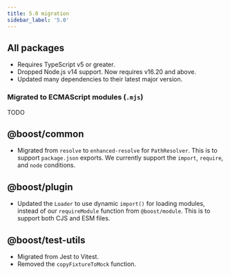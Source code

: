 ```yaml
---
title: 5.0 migration
sidebar_label: '5.0'
---
```


## All packages

- Requires TypeScript v5 or greater.
- Dropped Node.js v14 support. Now requires v16.20 and above.
- Updated many dependencies to their latest major version.

### Migrated to ECMAScript modules (`.mjs`)

TODO

## @boost/common

- Migrated from `resolve` to `enhanced-resolve` for `PathResolver`. This is to support
  `package.json` exports. We currently support the `import`, `require`, and `node` conditions.

## @boost/plugin

- Updated the `Loader` to use dynamic `import()` for loading modules, instead of our `requireModule`
  function from `@boost/module`. This is to support both CJS and ESM files.

## @boost/test-utils

- Migrated from Jest to Vitest.
- Removed the `copyFixtureToMock` function.

